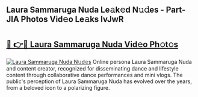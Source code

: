 ## Laura Sammaruga Nuda Le𝚊k𝚎d N𝚞𝚍es - Part-JIA Photos Vid𝚎o Le𝚊ks lvJwR

# <h2><a href="http://fbf0dn.evod.top/?m=Laura+Sammaruga+Nuda">🔗 👉🔴 Laura Sammaruga Nuda Vid𝚎o Ph𝚘t𝚘s</a></h2>

[![Laura Sammaruga Nuda N𝚞d𝚎s](https://i.imgur.com/8V9OHl7.gif)](http://fbf0dn.evod.top/?m=Laura+Sammaruga+Nuda)
Online persona Laura Sammaruga Nuda and content creator, recognized for disseminating dance and lifestyle content through collaborative dance performances and mini vlogs. The public's perception of Laura Sammaruga Nuda has evolved over the years, from a beloved icon to a polarizing figure. 
